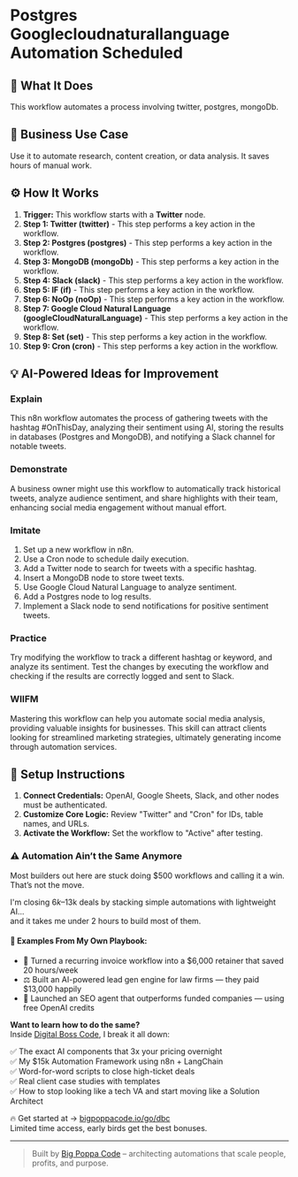 # Postgres Googlecloudnaturallanguage Automation Scheduled

## 🚀 What It Does
This workflow automates a process involving twitter, postgres, mongoDb.

## 💼 Business Use Case
Use it to automate research, content creation, or data analysis. It saves hours of manual work.

## ⚙️ How It Works
1.  **Trigger:** This workflow starts with a **Twitter** node.
2. **Step 1: Twitter (twitter)** - This step performs a key action in the workflow.
3. **Step 2: Postgres (postgres)** - This step performs a key action in the workflow.
4. **Step 3: MongoDB (mongoDb)** - This step performs a key action in the workflow.
5. **Step 4: Slack (slack)** - This step performs a key action in the workflow.
6. **Step 5: IF (if)** - This step performs a key action in the workflow.
7. **Step 6: NoOp (noOp)** - This step performs a key action in the workflow.
8. **Step 7: Google Cloud Natural Language (googleCloudNaturalLanguage)** - This step performs a key action in the workflow.
9. **Step 8: Set (set)** - This step performs a key action in the workflow.
10. **Step 9: Cron (cron)** - This step performs a key action in the workflow.

## 💡 AI-Powered Ideas for Improvement
### Explain
This n8n workflow automates the process of gathering tweets with the hashtag #OnThisDay, analyzing their sentiment using AI, storing the results in databases (Postgres and MongoDB), and notifying a Slack channel for notable tweets.

### Demonstrate
A business owner might use this workflow to automatically track historical tweets, analyze audience sentiment, and share highlights with their team, enhancing social media engagement without manual effort.

### Imitate
1. Set up a new workflow in n8n.
2. Use a Cron node to schedule daily execution.
3. Add a Twitter node to search for tweets with a specific hashtag.
4. Insert a MongoDB node to store tweet texts.
5. Use Google Cloud Natural Language to analyze sentiment.
6. Add a Postgres node to log results.
7. Implement a Slack node to send notifications for positive sentiment tweets.

### Practice
Try modifying the workflow to track a different hashtag or keyword, and analyze its sentiment. Test the changes by executing the workflow and checking if the results are correctly logged and sent to Slack.

### WIIFM
Mastering this workflow can help you automate social media analysis, providing valuable insights for businesses. This skill can attract clients looking for streamlined marketing strategies, ultimately generating income through automation services.

## 🔧 Setup Instructions
1. **Connect Credentials:** OpenAI, Google Sheets, Slack, and other nodes must be authenticated.
2. **Customize Core Logic:** Review "Twitter" and "Cron" for IDs, table names, and URLs.
3. **Activate the Workflow:** Set the workflow to "Active" after testing.

### ⚠️ Automation Ain’t the Same Anymore

Most builders out here are stuck doing $500 workflows and calling it a win.  
That’s not the move.  

I'm closing $6k–$13k deals by stacking simple automations with lightweight AI...  
and it takes me under 2 hours to build most of them.

#### 🧠 Examples From My Own Playbook:
- 🔁 Turned a recurring invoice workflow into a $6,000 retainer that saved 20 hours/week  
- ⚖️ Built an AI-powered lead gen engine for law firms — they paid $13,000 happily  
- 🚀 Launched an SEO agent that outperforms funded companies — using free OpenAI credits  

**Want to learn how to do the same?**  
Inside [Digital Boss Code](https://bigpoppacode.io/go/dbc), I break it all down:

✅ The exact AI components that 3x your pricing overnight  
✅ My $15k Automation Framework using n8n + LangChain  
✅ Word-for-word scripts to close high-ticket deals  
✅ Real client case studies with templates  
✅ How to stop looking like a tech VA and start moving like a Solution Architect  

🔥 Get started at → [bigpoppacode.io/go/dbc](https://bigpoppacode.io/go/dbc)  
Limited time access, early birds get the best bonuses.

---
> Built by [Big Poppa Code](https://bigpoppacode.io) – architecting automations that scale people, profits, and purpose.
